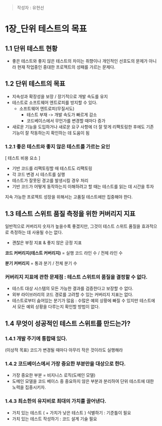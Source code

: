 > 작성자 : 유현선

# 1장_단위 테스트의 목표

## 1.1 단위 테스트 현황
- 좋은 테스트와 좋지 않은 테스트의 차이는 취향이나 개인적인 선호도의 문제가 아니라 현재 작업중인 중대한 프로젝트의 성패를 가르는 문제다.

## 1.2 단위 테스트의 목표
- 지속성과 확장성을 보장 / 장기적으로 개발 속도를 유지 
- 테스트로 소프트웨어 엔트로피를 방지할 수 있다.
  - 소프트웨어 엔트로피(무질서도)
    - 테스트 부재 -> 개발 속도가 빠르게 감소 
    - 코드베이스에서 무언가를 변경할 때마다 증가 
- 새로운 기능을 도입하거나 새로운 요구 사항에 더 잘 맞게 리팩토링한 후에도 기존 기능이 잘 작동하는지 확인하는 데 도움이 됨

### 1.2.1 좋은 테스트와 좋지 않은 테스트를 가르는 요인 
[ 테스트 비용 요소 ]
- 기반 코드를 리팩토링할 때 테스트도 리팩토링
- 각 코드 변경 시 테스트를 실행
- 테스트가 잘못된 경고를 발생시킬 경우 처리
- 기반 코드가 어떻게 동작하는지 이해하려고 할 때는 테스트를 읽는 데 시간을 투자

지속 가능한 프로젝트 성장을 위해서는 고품질 테스트에만 집중해야 한다.

## 1.3 테스트 스위트 품질 측정을 위한 커버리지 지표 
일반적으로 커버리지 숫자가 높을수록 좋겠지만, 그것이 테스트 스위트 품질을 효과적으로 측정하는 데 사용될 수는 없다.
- 괜찮은 부정 지표 & 좋지 않은 긍정 지표 

**코드 커버리지(테스트 커버리지)** = 실행 코드 라인 수 / 전체 라인 수

**분기 커버리지** = 통과 분기 / 전체 분기 수


### 커버리지 지표에 관한 문제점 : 테스트 스위트의 품질을 결정할 수 없다. 
- 테스트 대상 시스템의 모든 가능한 결과를 검증한다고 보장할 수 없다.
- 외부 라이브러리의 코드 경로를 고려할 수 있는 커버리지 지표는 없다.
- 테스트로부터 숨어있는 분기가 많음 : 수많은 예외 상황에 빠질 수 있지만 테스트에서 모든 예외 상황을 다루는지 확인할 방법이 없다.



## 1.4 무엇이 성공적인 테스트 스위트를 만드는가? 
### 1.4.1 개발 주기에 통합돼 있다.
(이상적 목표) 코드가 변경될 때마다 아무리 작은 것이라도 실행해라 

### 1.4.2 코드베이스에서 가장 중요한 부분만을 대상으로 한다.

- 가장 중요한 부분 = 비지니스 로직(도메인 모델)
- 도메인 모델을 코드 베이스 중 중요하지 않은 부분과 분리하여 단위 테스트에 대한 노력을 집중시키자.


### 1.4.3 최소한의 유지비로 최대의 가치를 끌어낸다. 
- 가치 있는 테스트 ( + 가치가 낮은 테스트 ) 식별하기 : 기준틀이 필요 
- 가치 있는 테스트 작성하기 : 코드 설계 기술 필요

